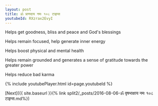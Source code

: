 ```yaml
---
layout: post
title: ॐ प्राणदाय नमः १०८ टाइम्स
youtubeId: RXzrax2EvyI
---
```

 
 
Helps get goodness, bliss and peace and God's blessings
 
Helps remain focused, help generate inner energy 
 
Helps boost physical and mental health 
 
Helps remain grounded and generates a sense of gratitude towards the greater power 
 
Helps reduce bad karma
 
 
 
 


{% include youtubePlayer.html id=page.youtubeId %}
 
[Next]({{ site.baseurl }}{% link  split2/_posts/2016-08-06-ॐ वृषभाक्षाय नमः १०८ टाइम्स.md%})
 
